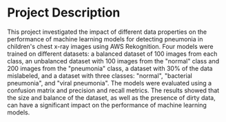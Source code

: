 # Project Description

This project investigated the impact of different data properties on the performance of machine learning models for detecting pneumonia in children's chest x-ray images using AWS Rekognition. Four models were trained on different datasets: a balanced dataset of 100 images from each class, an unbalanced dataset with 100 images from the "normal" class and 200 images from the "pneumonia" class, a dataset with 30% of the data mislabeled, and a dataset with three classes: "normal", "bacterial pneumonia", and "viral pneumonia". The models were evaluated using a confusion matrix and precision and recall metrics. The results showed that the size and balance of the dataset, as well as the presence of dirty data, can have a significant impact on the performance of machine learning models.